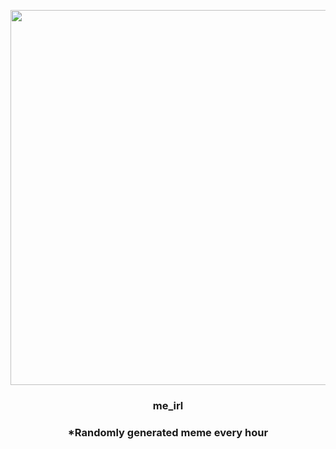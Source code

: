 <p align="center">
        <img src="https://i.redd.it/dby3u44uw3h91.jpg" width="600" height="600">
        </p>
        <h3 align="center">me_irl</h3>
        <h3 align="center">*Randomly generated meme every hour</h3>
    
